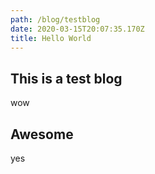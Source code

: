 ```yaml
---
path: /blog/testblog
date: 2020-03-15T20:07:35.170Z
title: Hello World
---
```

## This is a test blog
wow

## Awesome
yes
